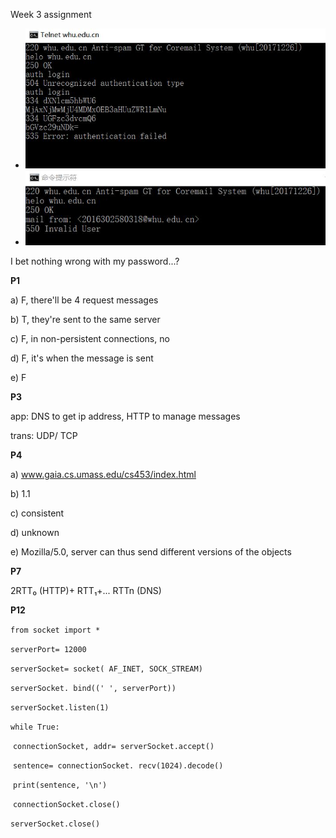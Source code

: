 Week 3 assignment


- ![Image text](/img/2-0.JPG)
- ![Image text](/img/2-1.JPG)

I bet nothing wrong with my password...?



**P1** 

a) F, there'll be 4 request messages

b) T, they're sent to the same server

c) F, in non-persistent connections, no

d) F, it's when the message is sent

e) F

**P3**

app: DNS to get ip address, HTTP to manage messages

trans: UDP/ TCP

**P4**

a) www.gaia.cs.umass.edu/cs453/index.html

b) 1.1

c) consistent

d) unknown

e) Mozilla/5.0, server can thus send different versions of the objects

**P7**

2RTT₀ (HTTP)+ RTT₁+... RTTn (DNS)

**P12**

`from socket import *`

`serverPort= 12000`

`serverSocket= socket( AF_INET, SOCK_STREAM)`

`serverSocket. bind((' ', serverPort))`

`serverSocket.listen(1)`

`while True:`

​    `connectionSocket, addr= serverSocket.accept()`

​    `sentence= connectionSocket. recv(1024).decode()`

​    `print(sentence, '\n')`

​    `connectionSocket.close()`

`serverSocket.close()`
